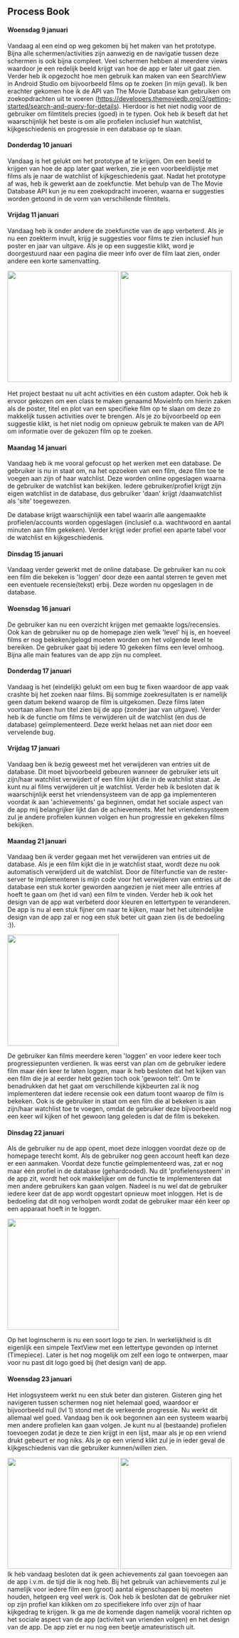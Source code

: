 ## Process Book


#### Woensdag 9 januari

Vandaag al een eind op weg gekomen bij het maken van het prototype. Bijna alle schermen/activities zijn aanwezig en de navigatie tussen deze schermen is ook bijna compleet. Veel schermen hebben al meerdere views waardoor je een redelijk beeld krijgt van hoe de app er later uit gaat zien. Verder heb ik opgezocht hoe men gebruik kan maken van een SearchView in Android Studio om bijvoorbeeld films op te zoeken (in mijn geval). Ik ben erachter gekomen hoe ik de API van The Movie Database kan gebruiken om zoekopdrachten uit te voeren (https://developers.themoviedb.org/3/getting-started/search-and-query-for-details). Hierdoor is het niet nodig voor de gebruiker om filmtitels precies (goed) in te typen. Ook heb ik beseft dat het waarschijnlijk het beste is om alle profielen inclusief hun watchlist, kijkgeschiedenis en progressie in een database op te slaan.

#### Donderdag 10 januari

Vandaag is het gelukt om het prototype af te krijgen. Om een beeld te krijgen van hoe de app later gaat werken, zie je een voorbeeldlijstje met films als je naar de watchlist of kijkgeschiedenis gaat. Nadat het prototype af was, heb ik gewerkt aan de zoekfunctie. Met behulp van de The Movie Database API kun je nu een zoekopdracht invoeren, waarna er suggesties worden getoond in de vorm van verschillende filmtitels.

#### Vrijdag 11 januari

Vandaag heb ik onder andere de zoekfunctie van de app verbeterd. Als je nu een zoekterm invult, krijg je suggesties voor films te zien inclusief hun poster en jaar van uitgave. Als je op een suggestie klikt, word je doorgestuurd naar een pagina die meer info over de film laat zien, onder andere een korte samenvatting.

<img src="/doc/searchfunctionscreenshot.jpg" width="250"> <img src="/doc/movieinfoscreenshot.jpg" width="250">

Het project bestaat nu uit acht activities en één custom adapter. Ook heb ik ervoor gekozen om een class te maken genaamd MovieInfo om hierin zaken als de poster, titel en plot van een specifieke film op te slaan om deze zo makkelijk tussen activities over te brengen. Als je zo bijvoorbeeld op een suggestie klikt, is het niet nodig om opnieuw gebruik te maken van de API om informatie over de gekozen film op te zoeken.

#### Maandag 14 januari

Vandaag heb ik me vooral gefocust op het werken met een database. De gebruiker is nu in staat om, na het opzoeken van een film, deze film toe te voegen aan zijn of haar watchlist. Deze worden online opgeslagen waarna de gebruiker de watchlist kan bekijken. Iedere gebruiker/profiel krijgt zijn eigen watchlist in de database, dus gebruiker 'daan' krijgt /daanwatchlist als 'site' toegewezen.  

De database krijgt waarschijnlijk een tabel waarin alle aangemaakte profielen/accounts worden opgeslagen (inclusief o.a. wachtwoord en aantal minuten aan film gekeken). Verder krijgt ieder profiel een aparte tabel voor de watchlist en kijkgeschiedenis.

#### Dinsdag 15 januari

Vandaag verder gewerkt met de online database. De gebruiker kan nu ook een film die bekeken is 'loggen' door deze een aantal sterren te geven met een eventuele recensie(tekst) erbij. Deze worden nu opgeslagen in de database.

#### Woensdag 16 januari

De gebruiker kan nu een overzicht krijgen met gemaakte logs/recensies. Ook kan de gebruiker nu op de homepage zien welk 'level' hij is, en hoeveel films er nog bekeken/gelogd moeten worden om het volgende level te bereiken. De gebruiker gaat bij iedere 10 gekeken films een level omhoog. Bijna alle main features van de app zijn nu compleet.

#### Donderdag 17 januari

Vandaag is het (eindelijk) gelukt om een bug te fixen waardoor de app vaak crashte bij het zoeken naar films. Bij sommige zoekresultaten is er namelijk geen datum bekend waarop de film is uitgekomen. Deze films laten voortaan alleen hun titel zien bij de app (zonder jaar van uitgave). Verder heb ik de functie om films te verwijderen uit de watchlist (en dus de database) geïmplementeerd. Deze werkt helaas net aan niet door een vervelende bug. 

#### Vrijdag 17 januari

Vandaag ben ik bezig geweest met het verwijderen van entries uit de database. Dit moet bijvoorbeeld gebeuren wanneer de gebruiker iets uit zijn/haar watchlist verwijdert of een film kijkt die in de watchlist staat. Je kunt nu al films verwijderen uit je watchlist. Verder heb ik besloten dat ik waarschijnlijk eerst het vriendensysteem van de app ga implementeren voordat ik aan 'achievements' ga beginnen, omdat het sociale aspect van de app mij belangrijker lijkt dan de achievements. Met het vriendensysteem zul je andere profielen kunnen volgen en hun progressie en gekeken films bekijken.

#### Maandag 21 januari

Vandaag ben ik verder gegaan met het verwijderen van entries uit de database. Als je een film kijkt die in je watchlist staat, wordt deze nu ook automatisch verwijderd uit de watchlist. Door de filterfunctie van de rester-server te implementeren is mijn code voor het verwijderen van entries uit de database een stuk korter geworden aangezien je niet meer alle entries af hoeft te gaan om (het id van) een film te vinden. Verder heb ik ook het design van de app wat verbeterd door kleuren en lettertypen te veranderen. De app is nu al een stuk fijner om naar te kijken, maar het het uiteindelijke design van de app zal er nog een stuk beter uit gaan zien (is de bedoeling :)). 

<img src="/doc/firstdesign.jpg" width="250">

De gebruiker kan films meerdere keren 'loggen' en voor iedere keer toch progressiepunten verdienen. Ik was eerst van plan om de gebruiker iedere film maar één keer te laten loggen, maar ik heb besloten dat het kijken van een film die je al eerder hebt gezien toch ook 'gewoon telt'. Om te benadrukken dat het gaat om verschillende kijkbeurten zal ik nog implementeren dat iedere recensie ook een datum toont waarop de film is bekeken. Ook is de gebruiker in staat om een film die al bekeken is aan zijn/haar watchlist toe te voegen, omdat de gebruiker deze bijvoorbeeld nog een keer wil kijken of het gewoon lang geleden is dat de film is bekeken.

#### Dinsdag 22 januari

Als de gebruiker nu de app opent, moet deze inloggen voordat deze op de homepage terecht komt. Als de gebruiker nog geen account heeft kan deze er een aanmaken. Voordat deze functie geïmplementeerd was, zat er nog maar één profiel in de database (gehardcoded). Nu dit 'profielensysteem' in de app zit, wordt het ook makkelijker om de functie te implementeren dat men andere gebruikers kan gaan volgen. Nadeel is nu wel dat de gebruiker iedere keer dat de app wordt opgestart opnieuw moet inloggen. Het is de bedoeling dat dit nog verholpen wordt zodat de gebruiker maar één keer op een apparaat hoeft in te loggen.

<img src="/doc/loginscreen.jpg" width="250">

Op het loginscherm is nu een soort logo te zien. In werkelijkheid is dit eigenlijk een simpele TextView met een lettertype gevonden op internet (Timepiece). Later is het nog mogelijk om zelf een logo te ontwerpen, maar voor nu past dit logo goed bij (het design van) de app. 

#### Woensdag 23 januari

Het inlogsysteem werkt nu een stuk beter dan gisteren. Gisteren ging het navigeren tussen schermen nog niet helemaal goed, waardoor er bijvoorbeeld null (lvl 1) stond met de verkeerde progressie. Nu werkt dit allemaal wel goed. Vandaag ben ik ook begonnen aan een systeem waarbij men andere profielen kan gaan volgen. Je kunt nu al (bestaande) profielen toevoegen zodat je deze te zien krijgt in een lijst, maar als je op een vriend drukt gebeurt er nog niks. Als je op een vriend klikt zul je in ieder geval de kijkgeschiedenis van die gebruiker kunnen/willen zien.
  
  <img src="/doc/homepageupdate.jpg" width="250"> <img src="/doc/friendscreen.jpg" width="250">
  Ik heb vandaag besloten dat ik geen achievements zal gaan toevoegen aan de app i.v.m. de tijd die ik nog heb. Bij het gebruik van achievements zul je namelijk voor iedere film een (groot) aantal eigenschappen bij moeten houden, hetgeen erg veel werk is. Ook heb ik besloten dat de gebruiker niet op zijn profiel kan klikken om zo specifiekere info over zijn of haar kijkgedrag te krijgen. Ik ga me de komende dagen namelijk vooral richten op het sociale aspect van de app (activiteit van vrienden volgen) en het design van de app. De app ziet er nu nog een beetje amateuristisch uit. 

